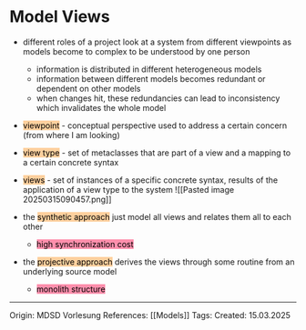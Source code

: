 # Model Views

- different roles of a project look at a system from different viewpoints as models become to complex to be understood by one person
	- information is distributed in different heterogeneous models
	- information between different models becomes redundant or dependent on other models
	- when changes hit, these redundancies can lead to inconsistency which invalidates the whole model

- <mark style="background: #FFB86CA6;">viewpoint</mark> - conceptual perspective used to address a certain concern (from where I am looking)
- <mark style="background: #FFB86CA6;">view type</mark> - set of metaclasses that are part of a view and a mapping to a certain concrete syntax
- <mark style="background: #FFB86CA6;">views</mark> - set of instances of a specific concrete syntax, results of the application of a view type to the system
![[Pasted image 20250315090457.png]]

- the <mark style="background: #FFB86CA6;">synthetic approach</mark> just model all views and relates them all to each other
	- <mark style="background: #FF5582A6;">high synchronization cost</mark>
- the <mark style="background: #FFB86CA6;">projective approach</mark> derives the views through some routine from an underlying source model
	- <mark style="background: #FF5582A6;">monolith structure</mark>

---

Origin: MDSD Vorlesung
References: [[Models]]
Tags: 
Created: 15.03.2025

